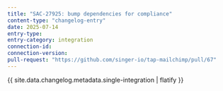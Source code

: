 ```yaml
---
title: "SAC-27925: bump dependencies for compliance"
content-type: "changelog-entry"
date: 2025-07-14
entry-type: 
entry-category: integration
connection-id: 
connection-version: 
pull-request: "https://github.com/singer-io/tap-mailchimp/pull/67"
---
```

{{ site.data.changelog.metadata.single-integration | flatify }}